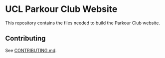 # UCL Parkour Club Website

This repository contains the files needed to build the Parkour Club website.

## Contributing

See [CONTRIBUTING.md].

[CONTRIBUTING.md]: https://github.com/ucl-parkour/ucl-parkour-website/blob/main/CONTRIBUTING.md
